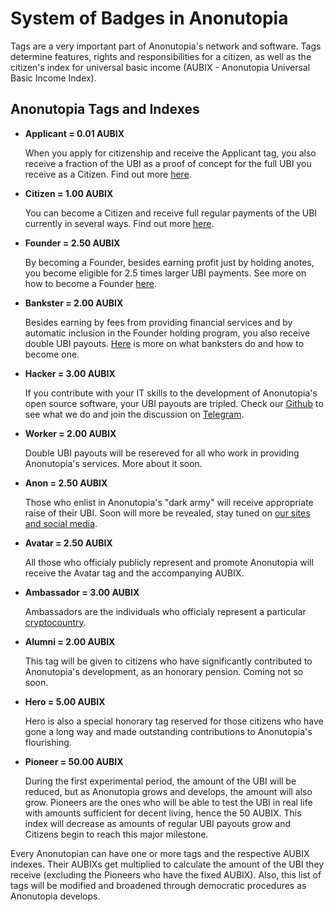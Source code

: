 # System of Badges in Anonutopia

Tags are a very important part of Anonutopia's network and software. Tags determine features, rights and responsibilities for a citizen, as well as the citizen's index for universal basic income \(AUBIX - Anonutopia Universal Basic Income Index\).

## Anonutopia Tags and Indexes

* **Applicant = 0.01 AUBIX**

  When you apply for citizenship and receive the Applicant tag, you also receive a fraction of the UBI as a proof of concept for the full UBI you receive as a Citizen. Find out more [here](https://www.anonutopia.com/apply/).

* **Citizen = 1.00 AUBIX**

  You can become a Citizen and receive full regular payments of the UBI currently in several ways. Find out more [here](https://www.anonutopia.com/apply/).

* **Founder = 2.50 AUBIX**

  By becoming a Founder, besides earning profit just by holding anotes, you become eligible for 2.5 times larger UBI payments. See more on how to become a Founder [here](https://www.anonutopia.com/crowdfunding/).

* **Bankster = 2.00 AUBIX**

  Besides earning by fees from providing financial services and by automatic inclusion in the Founder holding program, you also receive double UBI payouts. [Here](https://) is more on what banksters do and how to become one.

* **Hacker = 3.00 AUBIX**

  If you contribute with your IT skills to the development of Anonutopia's open source software, your UBI payouts are tripled. Check our [Github](https://github.com/anonutopia) to see what we do and join the discussion on [Telegram](https://t.me/anonutopia).

* **Worker = 2.00 AUBIX**

  Double UBI payouts will be resereved for all who work in providing Anonutopia's services. More about it soon.

* **Anon = 2.50 AUBIX**

  Those who enlist in Anonutopia's "dark army" will receive appropriate raise of their UBI. Soon will more be revealed, stay tuned on [our sites and social media](https://www.anonutopia.com/contact/).

* **Avatar = 2.50 AUBIX**

  All those who officialy publicly represent and promote Anonutopia will receive the Avatar tag and the accompanying AUBIX.

* **Ambassador = 3.00 AUBIX**

  Ambassadors are the individuals who officialy represent a particular [cryptocountry](https://www.anonutopia.com/cryptocountries/).

* **Alumni = 2.00 AUBIX**

  This tag will be given to citizens who have significantly contributed to Anonutopia's development, as an honorary pension. Coming not so soon.

* **Hero = 5.00 AUBIX**

  Hero is also a special honorary tag reserved for those citizens who have gone a long way and made outstanding contributions to Anonutopia's flourishing.

* **Pioneer = 50.00 AUBIX**

  During the first experimental period, the amount of the UBI will be reduced, but as Anonutopia grows and develops, the amount will also grow. Pioneers are the ones who will be able to test the UBI in real life with amounts sufficient for decent living, hence the 50 AUBIX. This index will decrease as amounts of regular UBI payouts grow and Citizens begin to reach this major milestone.

Every Anonutopian can have one or more tags and the respective AUBIX indexes. Their AUBIXs get multiplied to calculate the amount of the UBI they receive (excluding the Pioneers who have the fixed AUBIX). Also, this list of tags will be modified and broadened through democratic procedures as Anonutopia develops.

